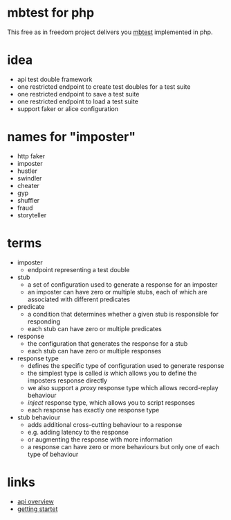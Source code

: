 # mbtest for php

This free as in freedom project delivers you [mbtest](http://www.mbtest.org) implemented in php.

# idea

* api test double framework
* one restricted endpoint to create test doubles for a test suite
* one restricted endpoint to save a test suite
* one restricted endpoint to load a test suite
* support faker or alice configuration

# names for "imposter"

* http faker
* imposter
* hustler
* swindler
* cheater
* gyp
* shuffler
* fraud
* storyteller

# terms

* imposter
    * endpoint representing a test double
* stub
    * a set of configuration used to generate a response for an imposter
    * an imposter can have zero or multiple stubs, each of which are associated with different predicates
* predicate
    * a condition that determines whether a given stub is responsible for responding
    * each stub can have zero or multiple predicates
* response
    * the configuration that generates the response for a stub
    * each stub can have zero or multiple responses
* response type
    * defines the specific type of configuration used to generate response
    * the simplest type is called *is* which allows you to define the imposters response directly
    * we also support a *proxy* response type which allows record-replay behaviour
    * *inject* response type, which allows you to script responses
    * each response has exactly one response type
* stub behaviour
    * adds additional cross-cutting behaviour to a response
    * e.g. adding latency to the response
    * or augmenting the response with more information
    * a response can have zero or more behaviours but only one of each type of behaviour

# links

* [api overview](http://www.mbtest.org/docs/api/overview)
* [getting startet](http://www.mbtest.org/docs/gettingStarted)
